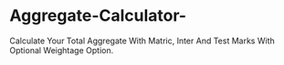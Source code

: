 # Aggregate-Calculator-
Calculate Your Total Aggregate With Matric,  Inter And Test Marks With Optional Weightage Option. 
